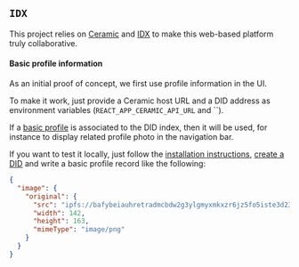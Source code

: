 ## `IDX`

This project relies on [Ceramic](https://ceramic.network/) and [IDX](https://idx.xyz/) to make this web-based platform truly collaborative.

#### Basic profile information

As an initial proof of concept, we first use profile information in the UI.

To make it work, just provide a Ceramic host URL and a DID address as environment variables (`REACT_APP_CERAMIC_API_URL` and ``).

If a [basic profile](https://developers.idx.xyz/guides/definitions/default/#basic-profile) is associated to the DID index, then it will be used, for instance to display related profile photo in the navigation bar.

If you want to test it locally, just follow the [installation instructions](https://developers.idx.xyz/build/installation/),
[create a DID](https://developers.idx.xyz/guides/cli/#create-your-did) and write a basic profile record like the following:
```json
{
  "image": {
    "original": {
      "src": "ipfs://bafybeiauhretradmcbdw2g3ylgmyxmkxzr6jz5fo5iste3d23tls2fd6fa/profile-picture.png",
      "width": 142,
      "height": 163,
      "mimeType": "image/png"
    }
  }
}
```